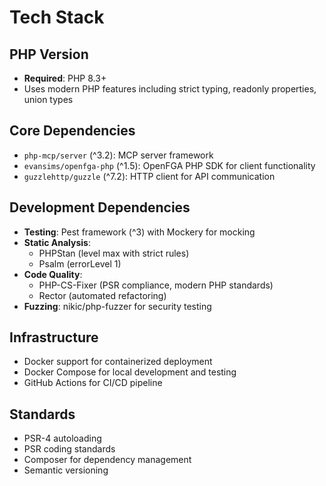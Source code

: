# Tech Stack

## PHP Version
- **Required**: PHP 8.3+
- Uses modern PHP features including strict typing, readonly properties, union types

## Core Dependencies
- `php-mcp/server` (^3.2): MCP server framework
- `evansims/openfga-php` (^1.5): OpenFGA PHP SDK for client functionality
- `guzzlehttp/guzzle` (^7.2): HTTP client for API communication

## Development Dependencies
- **Testing**: Pest framework (^3) with Mockery for mocking
- **Static Analysis**: 
  - PHPStan (level max with strict rules)
  - Psalm (errorLevel 1)
- **Code Quality**:
  - PHP-CS-Fixer (PSR compliance, modern PHP standards)
  - Rector (automated refactoring)
- **Fuzzing**: nikic/php-fuzzer for security testing

## Infrastructure
- Docker support for containerized deployment
- Docker Compose for local development and testing
- GitHub Actions for CI/CD pipeline

## Standards
- PSR-4 autoloading
- PSR coding standards
- Composer for dependency management
- Semantic versioning